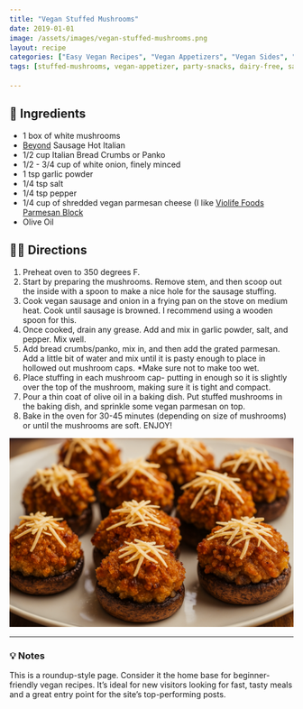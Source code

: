 ```yaml
---
title: "Vegan Stuffed Mushrooms"
date: 2019-01-01
image: /assets/images/vegan-stuffed-mushrooms.png
layout: recipe
categories: ["Easy Vegan Recipes", "Vegan Appetizers", "Vegan Sides", "Holiday Recipes"]
tags: [stuffed-mushrooms, vegan-appetizer, party-snacks, dairy-free, savory-bites]

---
```


## 🧾 Ingredients

- 1 box of white mushrooms
- [Beyond](https://beyondmeat.com) Sausage Hot Italian
- 1/2 cup Italian Bread Crumbs or Panko
- 1/2 - 3/4 cup of white onion, finely minced
- 1 tsp garlic powder
- 1/4 tsp salt
- 1/4 tsp pepper
- 1/4 cup of shredded vegan parmesan cheese (I like [Violife Foods Parmesan Block](https://violifefoods.com) 
- Olive Oil

## 👩‍🍳 Directions

1. Preheat oven to 350 degrees F.
2. Start by preparing the mushrooms. Remove stem, and then scoop out the inside with a spoon to make a nice hole for the sausage stuffing.
3. Cook vegan sausage and onion in a frying pan on the stove on medium heat. Cook until sausage is browned. I recommend using a wooden spoon for this.
4. Once cooked, drain any grease. Add and mix in garlic powder, salt, and pepper. Mix well. 
5. Add bread crumbs/panko, mix in, and then add the grated parmesan. Add a little bit of water and mix until it is pasty enough to place in hollowed out mushroom caps. *Make sure not to make too wet.
6. Place stuffing in each mushroom cap- putting in enough so it is slightly over the top of the mushroom, making sure it is tight and compact.
7. Pour a thin coat of olive oil in a baking dish. Put stuffed mushrooms in the baking dish, and sprinkle some vegan parmesan on top. 
8. Bake in the oven for 30-45 minutes (depending on size of mushrooms) or until the mushrooms are soft. ENJOY!


![Vegan Stuffed Mushrooms](/assets/images/vegan-stuffed-mushrooms.png)

---

### 💡 Notes

This is a roundup-style page. Consider it the home base for beginner-friendly vegan recipes. It’s ideal for new visitors looking for fast, tasty meals and a great entry point for the site’s top-performing posts.